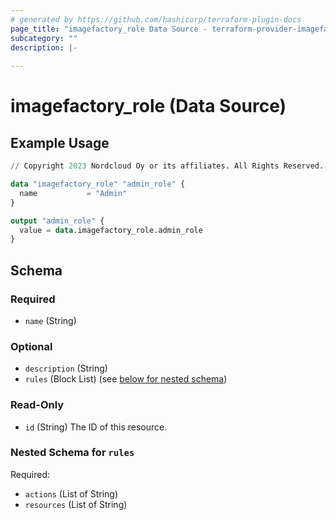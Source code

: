 ```yaml
---
# generated by https://github.com/hashicorp/terraform-plugin-docs
page_title: "imagefactory_role Data Source - terraform-provider-imagefactory"
subcategory: ""
description: |-
  
---
```


# imagefactory_role (Data Source)



## Example Usage

```terraform
// Copyright 2023 Nordcloud Oy or its affiliates. All Rights Reserved.

data "imagefactory_role" "admin_role" {
  name           = "Admin"
}

output "admin_role" {
  value = data.imagefactory_role.admin_role
}
```

<!-- schema generated by tfplugindocs -->
## Schema

### Required

- `name` (String)

### Optional

- `description` (String)
- `rules` (Block List) (see [below for nested schema](#nestedblock--rules))

### Read-Only

- `id` (String) The ID of this resource.

<a id="nestedblock--rules"></a>
### Nested Schema for `rules`

Required:

- `actions` (List of String)
- `resources` (List of String)



